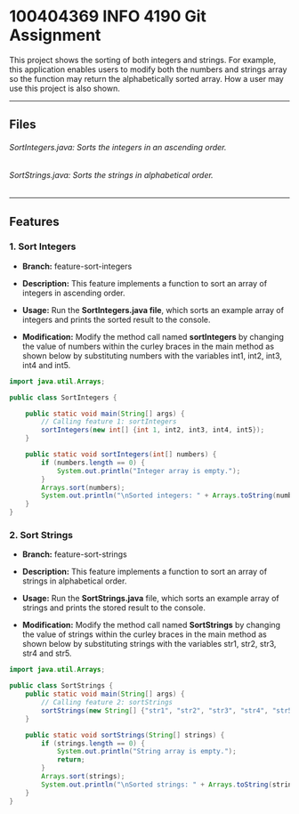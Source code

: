 # 100404369 INFO 4190 Git Assignment

<p>This project shows the sorting of both integers and strings. For example, this application enables users to modify both the numbers and strings array so the function may return the alphabetically sorted array. How a user may use this project is also shown.</p>

***

## Files

###### SortIntegers.java: Sorts the integers in an ascending order.
###### SortStrings.java: Sorts the strings in alphabetical order.

***

## Features

### 1. Sort Integers

- <p><b>Branch:</b> feature-sort-integers</p>
- <p><b>Description:</b> This feature implements a function to sort an array of integers in ascending order.</p>
- <p><b>Usage:</b> Run the <b>SortIntegers.java file</b>, which sorts an example array of integers and prints the sorted result to the console.</p>
- <p><b>Modification:</b> Modify the method call named <b>sortIntegers</b> by changing the value of numbers within the curley braces in the main method as shown below by substituting numbers with the variables int1, int2, int3, int4 and int5.</p>

```java
import java.util.Arrays;

public class SortIntegers {

    public static void main(String[] args) {
        // Calling feature 1: sortIntegers
        sortIntegers(new int[] {int 1, int2, int3, int4, int5});
    }

    public static void sortIntegers(int[] numbers) {
        if (numbers.length == 0) {
            System.out.println("Integer array is empty.");
        }
        Arrays.sort(numbers);
        System.out.println("\nSorted integers: " + Arrays.toString(numbers) + "\n");
    }
}
```

### 2. Sort Strings

- <p><b>Branch:</b> feature-sort-strings</p>
- <p><b>Description:</b> This feature implements a function to sort an array of strings in alphabetical order.</p>
- <p><b>Usage:</b> Run the <b>SortStrings.java</b> file, which sorts an example array of strings and prints the stored result to the console.</p>
- <p><b>Modification:</b> Modify the method call named <b>SortStrings</b> by changing the value of strings within the curley braces in the main method as shown below by substituting strings with the variables str1, str2, str3, str4 and str5.</p>

```java
import java.util.Arrays;

public class SortStrings {
    public static void main(String[] args) {
        // Calling feature 2: sortStrings
        sortStrings(new String[] {"str1", "str2", "str3", "str4", "str5"});
    }

    public static void sortStrings(String[] strings) {
        if (strings.length == 0) {
            System.out.println("String array is empty.");
            return;
        }
        Arrays.sort(strings);
        System.out.println("\nSorted strings: " + Arrays.toString(strings) + "\n");
    }
}
```

